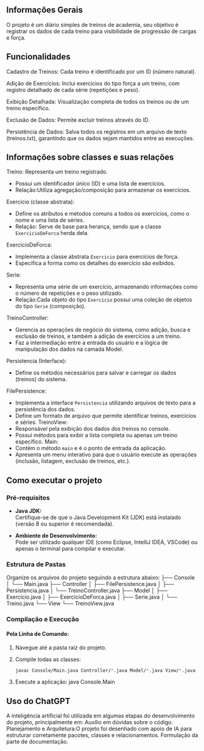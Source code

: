 ## Informações Gerais
O projeto é um diário simples de treinos de academia, seu objetivo é registrar os dados de cada treino para visibilidade de progressão de cargas e força.

## Funcionalidades
Cadastro de Treinos: Cada treino é identificado por um ID (número natural).

Adição de Exercícios: Inclui exercícios do tipo força a um treino, com registro detalhado de cada série (repetições e peso).

Exibição Detalhada: Visualização completa de todos os treinos ou de um treino específico.

Exclusão de Dados: Permite excluir treinos através do ID.

Persistência de Dados: Salva todos os registros em um arquivo de texto (treinos.txt), garantindo que os dados sejam mantidos entre as execuções.

## Informações sobre classes e suas relações 
Treino:
Representa um treino registrado.  
  - Possui um identificador único (ID) e uma lista de exercícios.  
  - Relação:Utiliza agregação/composição para armazenar os exercícios.

Exercicio (classe abstrata):
  - Define os atributos e métodos comuns a todos os exercícios, como o nome e uma lista de séries.  
  - Relação: Serve de base para herança, sendo que a classe `ExercicioDeForca` herda dela.

ExercicioDeForca: 
  - Implementa a classe abstrata `Exercicio` para exercícios de força.  
  - Especifica a forma como os detalhes do exercício são exibidos.

Serie:
  - Representa uma série de um exercício, armazenando informações como o número de repetições e o peso utilizado.  
  - Relação:Cada objeto do tipo `Exercicio` possui uma coleção de objetos do tipo `Serie` (composição).

TreinoController:
  - Gerencia as operações de negócio do sistema, como adição, busca e exclusão de treinos, e também a adição de exercícios a um treino.  
  - Faz a intermediação entre a entrada do usuário e a lógica de manipulação dos dados na camada Model.

Persistencia (Interface):
  - Define os métodos necessários para salvar e carregar os dados (treinos) do sistema.

FilePersistence: 
  - Implementa a interface `Persistencia` utilizando arquivos de texto para a persistência dos dados.  
  - Define um formato de arquivo que permite identificar treinos, exercícios e séries.
TreinoView: 
  - Responsável pela exibição dos dados dos treinos no console.  
  - Possui métodos para exibir a lista completa ou apenas um treino específico.
Main:
  - Contém o método `main` e é o ponto de entrada da aplicação.  
  - Apresenta um menu interativo para que o usuário execute as operações (inclusão, listagem, exclusão de treinos, etc.).

## Como executar o projeto 
### Pré-requisitos

- **Java JDK:**  
  Certifique-se de que o Java Development Kit (JDK) está instalado (versão 8 ou superior é recomendada).

- **Ambiente de Desenvolvimento:**  
  Pode ser utilizado qualquer IDE (como Eclipse, IntelliJ IDEA, VSCode) ou apenas o terminal para compilar e executar.
### Estrutura de Pastas
Organize os arquivos do projeto seguindo a estrutura abaixo:
├── Console │ └── Main.java ├── Controller │ ├── FilePersistence.java │ ├── Persistencia.java │ └── TreinoController.java ├── Model │ ├── Exercicio.java │ ├── ExercicioDeForca.java │ ├── Serie.java │ └── Treino.java └── View └── TreinoView.java

### Compilação e Execução

#### Pela Linha de Comando:
1. Navegue até a pasta raiz do projeto.

2. Compile todas as classes:
   ```bash
   javac Console/Main.java Controller/*.java Model/*.java View/*.java
3. Execute a aplicação: java Console.Main

## Uso do ChatGPT
A inteligência artificial foi utilizada em algumas etapas do desenvolvimento do projeto, principalmente em:
Auxílio em dúvidas sobre o código.
Planejamento e Arquitetura:O projeto foi desenhado com apoio de IA para estruturar corretamente pacotes, classes e relacionamentos.
Formulação da parte de documentação.